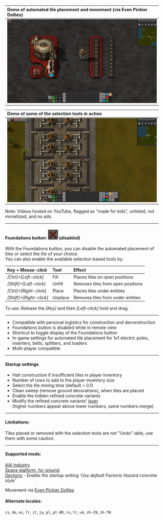 |Demo of automated tile placement and movement (via Even Pickier Dollies)|
|:----|
|[![](https://github.com/0n0w1c/Foundations/blob/main/graphics/thumbnails/place-thumbnail.png?raw=true)](https://www.youtube.com/embed/n1DdTgi3gu4)|

&NewLine;
&NewLine;

|Demo of some of the selection tools in action|
|:----|
|[![](https://github.com/0n0w1c/Foundations/blob/main/graphics/thumbnails/tools-thumbnail.png?raw=true)](https://www.youtube.com/embed/-miukT1D6n0)|

&NewLine;
&NewLine;

Note: Videos hosted on YouTube, flagged as "made for kids", unlisted, not monetized, and no ads.  

---

&NewLine;

#### Foundations button: ![](https://github.com/0n0w1c/Foundations/blob/main/graphics/icons/disabled_32x32.png?raw=true) (*disabled*)

With the Foundations button, you can disable the automated placement of tiles or select the tile of your choice.  
You can also enable the available selection based tools by:  

| Key + Mouse-click       | Tool    | Effect                            |
| :---------------------- | :------ | :-------------------------------- |
| *[Ctrl]+[Left-click]*   | Fill    | Places tiles on open positions    |
| *[Shift]+[Left-click]*  | Unfill  | Removes tiles from open positions |
| *[Ctrl]+[Right-click]*  | Place   | Places tiles under entities       |
| *[Shift]+[Right-click]* | Unplace | Removes tiles from under entities |

To use: Release the *[Key]* and then *[Left-click]* hold and drag.  

---

* Compatible with personal logistics for construction and deconstruction  
* Foundations button is disabled while in remote view  
* Shortcut to toggle display of the Foundations button  
* In-game settings for automated tile placement for 1x1 electric poles, inserters, belts, splitters, and loaders  
* Multi-player compatible

---

#### Startup settings  
* Halt construction if insufficient tiles in player inventory  
* Number of rows to add to the player inventory size  
* Select the tile mining time (default = 0.1)  
* Clean sweep (remove ground decorations), when tiles are placed  
* Enable the hidden refined concrete variants  
* Modify the refined concrete variants' [layer](https://mods.factorio.com/mod/Foundations/faq)  
  (higher numbers appear above lower numbers, same numbers merge)  

---

#### Limitations:  
Tiles placed or removed with the selection tools are not "Undo"-able, use them with some caution.  

---

#### Supported mods:
[AAI Industry](https://mods.factorio.com/mod/aai-industry)  
[Space platform, for ground](https://mods.factorio.com/mod/space-platform-for-ground)  
[Dectorio](https://mods.factorio.com/mod/Dectorio) - *Enable the startup setting 'Use default Factorio Hazard concrete style'*  

Movement via [Even Pickier Dollies](https://mods.factorio.com/mod/even-pickier-dollies)  

#### Alternate locales:  
`cs`, `de`, `es`, `fr`, `it`, `ja`, `pl`, `pt-BR`, `ru`, `tr`, `uk`, `zh-CN`, `zh-TW`
